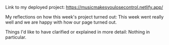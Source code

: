 Link to my deployed project:
https://musicmakesyoulosecontrol.netlify.app/

My reflections on how this week's project turned out:
This week went really well and we are happy with how our page turned out. 


Things I'd like to have clarified or explained in more detail:
Nothing in particular.
